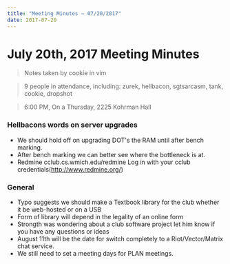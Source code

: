 ```yaml
---
title: "Meeting Minutes – 07/20/2017"
date: 2017-07-20
---
```

# July 20th, 2017 Meeting Minutes
> Notes taken by cookie in vim

> 9 people in attendance, including: zurek, hellbacon, sgtsarcasm, tank, cookie, dropshot

> 6:00 PM, On a Thursday, 2225 Kohrman Hall

### Hellbacons words on server upgrades

- We should hold off on upgrading DOT's the RAM until after bench marking.
- After bench marking we can better see where the bottleneck is at.
- Redmine cclub.cs.wmich.edu/redmine Log in with your cclub credentials(http://www.redmine.org/)

### General

- Typo suggests we should make a Textbook library for the club whether it be web-hosted or on a USB
- Form of library will depend in the legality of an online form
- Strongth was wondering about a club software project let him know if you have any questions or ideas
- August 11th will be the date for switch completely to a Riot/Vector/Matrix chat service.
- We still need to set a meeting days for PLAN meetings.
